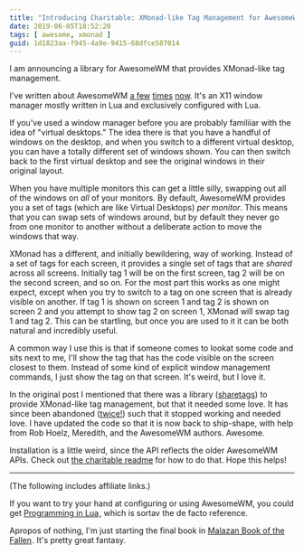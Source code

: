 ```yaml
---
title: "Introducing Charitable: XMonad-like Tag Management for AwesomeWM"
date: 2019-06-05T18:52:20
tags: [ awesome, xmonad ]
guid: 1d1823aa-f945-4a9e-9415-68dfce587014
---
```

I am announcing a library for AwesomeWM that provides XMonad-like tag
management.

<!--more-->

I've written about AwesomeWM [a few](/posts/awesomewm/)
[times](/posts/hello-xmonad-goodbye-awesomewm/) [now](/posts/awesomewm-ii/).
It's an X11 window manager mostly written in Lua and exclusively configured with
Lua.

If you've used a window manager before you are probably familiiar with the idea
of "virtual desktops."  The idea there is that you have a handful of windows on
the desktop, and when you switch to a different virtual desktop, you can have a
totally different set of windows shown.  You can then switch back to the first
virtual desktop and see the original windows in their original layout.

When you have multiple monitors this can get a little silly, swapping out all of
the windows on *all* of your monitors.  By default, AwesomeWM provides you a set
of tags (which are like Virtual Desktops) *per monitor*.  This means that you
can swap sets of windows around, but by default they never go from one monitor
to another without a deliberate action to move the windows that way.

XMonad has a different, and initially bewildering, way of working.  Instead of a
set of tags for each screen, it provides a single set of tags that are *shared*
across all screens.  Initially tag 1 will be on the first screen, tag 2 will be
on the second screen, and so on.  For the most part this works as one might
expect, except when you try to switch to a tag on one screen that is already
visible on another.  If tag 1 is shown on screen 1 and tag 2 is shown on screen
2 and you attempt to show tag 2 on screen 1, XMonad will swap tag 1 and tag 2.
This can be startling, but once you are used to it it can be both natural and
incredibly useful.

A common way I use this is that if someone comes to lookat some code and sits
next to me, I'll show the tag that has the code visible on the screen closest to
them.  Instead of some kind of explicit window management commands, I just show
the tag on that screen.  It's weird, but I love it.

In the original post I mentioned that there was a library
([sharetags](https://github.com/lammermann/awesome-configs)) to provide
XMonad-like tag management, but that it needed some love.  It has since been
abandoned ([twice!](https://github.com/XLegion/sharetags)) such that it stopped
working and needed love.  I have updated the code so that it is now back to
ship-shape, with help from Rob Hoelz, Meredith, and the AwesomeWM authors.
Awesome.

Installation is a little weird, since the API reflects the older AwesomeWM APIs.
Check out [the charitable readme](https://github.com/frioux/charitable) for how
to do that.  Hope this helps!

---

(The following includes affiliate links.)

If you want to try your hand at configuring or using AwesomeWM, you could get
<a target="_blank" href="https://www.amazon.com/gp/product/8590379868/ref=as_li_tl?ie=UTF8&camp=1789&creative=9325&creativeASIN=8590379868&linkCode=as2&tag=afoolishmanif-20&linkId=5f6949f1db3442a9e5563e419ffca939">Programming in Lua</a><img src="//ir-na.amazon-adsystem.com/e/ir?t=afoolishmanif-20&l=am2&o=1&a=8590379868" width="1" height="1" border="0" alt="" style="border:none !important; margin:0px !important;" />,
which is sortav the de facto reference.

Apropos of nothing, I'm just starting the final book in
<a target="_blank" href="https://www.amazon.com/gp/product/0765348780/ref=as_li_tl?ie=UTF8&camp=1789&creative=9325&creativeASIN=0765348780&linkCode=as2&tag=afoolishmanif-20&linkId=cfe93eaf7363bee04db86f9d75abeb3a">Malazan Book of the Fallen</a><img src="//ir-na.amazon-adsystem.com/e/ir?t=afoolishmanif-20&l=am2&o=1&a=0765348780" width="1" height="1" border="0" alt="" style="border:none !important; margin:0px !important;" />.
It's pretty great fantasy.
